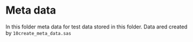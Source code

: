 # Meta data

In this folder meta data for test data stored in this folder.
Data ared created by `10create_meta_data.sas` 
